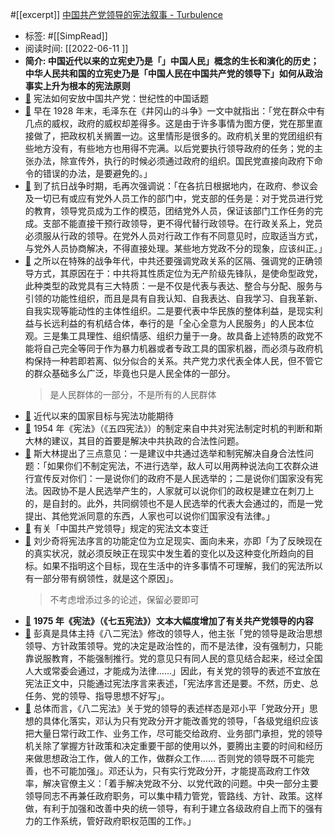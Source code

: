 #[[excerpt]] [中国共产党领导的宪法叙事 - Turbulence](https://turbulence.nei.st/medium/21c/3apdqu0v/)

- 标签: #[[SimpRead]]
- 阅读时间: [[2022-06-11  ]]
- **简介: 中国近代以来的立宪史乃是「」中国人民」概念的生长和演化的历史；中华人民共和国的立宪史乃是「中国人民在中国共产党的领导下」如何从政治事实上升为根本的宪法原则**
- [📌](<http://localhost:7026/reading/154?title=中国共产党领导的宪法叙事 - Turbulence#id=1654951511266>)  宪法如何安放中国共产党：世纪性的中国话题
- [📌](<http://localhost:7026/reading/154?title=中国共产党领导的宪法叙事 - Turbulence#id=1654951803908>)  早在 1928 年末，毛泽东在《井冈山的斗争》一文中就指出：「党在群众中有几点的威权，政府的威权却差得多。这是由于许多事情为图方便，党在那里直接做了，把政权机关搁置一边。这里情形是很多的。政府机关里的党团组织有些地方没有，有些地方也用得不完满。以后党要执行领导政府的任务；党的主张办法，除宣传外，执行的时候必须通过政府的组织。国民党直接向政府下命令的错误的办法，是要避免的。」
- [📌](<http://localhost:7026/reading/154?title=中国共产党领导的宪法叙事 - Turbulence#id=1654951875393>)  到了抗日战争时期，毛再次强调说：「在各抗日根据地内，在政府、参议会及一切已有或应有党外人员工作的部门中，党支部的任务是：对于党员进行党的教育，领导党员成为工作的模范，团结党外人员，保证该部门工作任务的完成。支部不能直接干预行政领导，更不得代替行政领导。在行政关系上，党员必须服从行政的领导。在党外人员对行政工作有不同意见时，应取适当方式，与党外人员协商解决，不得直接处理。某些地方党政不分的现象，应该纠正。」
- [📌](<http://localhost:7026/reading/154?title=中国共产党领导的宪法叙事 - Turbulence#id=1654951920036>)  之所以在特殊的战争年代，中共还要强调党政关系的区隔、强调党的正确领导方式，其原因在于：中共将其性质定位为无产阶级先锋队，是使命型政党，此种类型的政党具有三大特质：一是不仅是代表与表达、整合与分配、服务与引领的功能性组织，而且是具有自我认知、自我表达、自我学习、自我革新、自我实现等能动性的主体性组织。二是要代表中华民族的整体利益，是现实利益与长远利益的有机结合体，奉行的是「全心全意为人民服务」的人民本位观。三是集工具理性、组织情感、组织力量于一身。故具备上述特质的政党不能将自己完全等同于作为暴力机器或者专政工具的国家机器，而必须与政府机构保持一种若即若离、似分似合的关系。共产党力求代表全体人民，但不管它的群众基础多么广泛，毕竟也只是人民全体的一部分。
  > 是人民群体的一部分，不是所有的人民群体
- [📌](<http://localhost:7026/reading/154?title=中国共产党领导的宪法叙事 - Turbulence#id=1654956098256>)  近代以来的国家目标与宪法功能期待
- [📌](<http://localhost:7026/reading/154?title=中国共产党领导的宪法叙事 - Turbulence#id=1654956253332>)  1954 年《宪法》（《五四宪法》）的制定来自中共对宪法制定时机的判断和斯大林的建议，其目的首要是解决中共执政的合法性问题。
- [📌](<http://localhost:7026/reading/154?title=中国共产党领导的宪法叙事 - Turbulence#id=1654956267686>)  斯大林提出了三点意见：一是建议中共通过选举和制宪解决自身合法性问题：「如果你们不制定宪法，不进行选举，敌人可以用两种说法向工农群众进行宣传反对你们：一是说你们的政府不是人民选举的；二是说你们国家没有宪法。因政协不是人民选举产生的，人家就可以说你们的政权是建立在刺刀上的，是自封的。此外，共同纲领也不是人民选举的代表大会通过的，而是一党提出、其他党派同意的东西，人家也可以说你们国家没有法律。」
- [📌](<http://localhost:7026/reading/154?title=中国共产党领导的宪法叙事 - Turbulence#id=1654956335761>)  有关「中国共产党领导」规定的宪法文本变迁
- [📌](<http://localhost:7026/reading/154?title=中国共产党领导的宪法叙事 - Turbulence#id=1654956417101>)  刘少奇将宪法序言的功能定位为立足现实、面向未来，亦即「为了反映现在的真实状况，就必须反映正在现实中发生着的变化以及这种变化所趋向的目标。如果不指明这个目标，现在生活中的许多事情不可理解，我们的宪法所以有一部分带有纲领性，就是这个原因」。
  > 不考虑增添过多的论述，保留必要即可
- [📌](<http://localhost:7026/reading/154?title=中国共产党领导的宪法叙事 - Turbulence#id=1654956580742>)  **1975 年《宪法》（《七五宪法》）文本大幅度增加了有关共产党领导的内容**
- [📌](<http://localhost:7026/reading/154?title=中国共产党领导的宪法叙事 - Turbulence#id=1654957358719>)  彭真是具体主持《八二宪法》修改的领导人，他主张「党的领导是政治思想领导、方针政策领导。党的决定是政治性的，而不是法律，没有强制力，只能靠说服教育，不能强制推行。党的意见只有同人民的意见结合起来，经过全国人大或常委会通过，才能成为法律……」因此，有关党的领导的表述不宜放在宪法正文中，只能通过宪法序言来表述，「宪法序言还是要。不然，历史、总任务、党的领导、指导思想不好写」。
- [📌](<http://localhost:7026/reading/154?title=中国共产党领导的宪法叙事 - Turbulence#id=1654957374397>)  总体而言，《八二宪法》关于党的领导的表述样态是邓小平「党政分开」思想的具体化落实，邓认为只有党政分开才能改善党的领导，「各级党组织应该把大量日常行政工作、业务工作，尽可能交给政府、业务部门承担，党的领导机关除了掌握方针政策和决定重要干部的使用以外，要腾出主要的时间和经历来做思想政治工作，做人的工作，做群众工作…… 否则党的领导既不可能完善，也不可能加强」。邓还认为，只有实行党政分开，才能提高政府工作效率，解决官僚主义：「着手解决党政不分、以党代政的问题。中央一部分主要领导同志不再兼任政府职务，可以集中精力管党，管路线、方针、政策。这样做，有利于加强和改善中央的统一领导，有利于建立各级政府自上而下的强有力的工作系统，管好政府职权范围的工作。」
